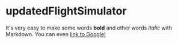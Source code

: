 # updatedFlightSimulator

It's very easy to make some words **bold** and other words *italic* with Markdown. You can even [link to Google!](http://google.com)
